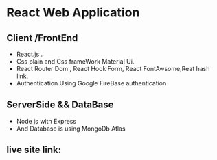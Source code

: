 # React Web Application

##  Client /FrontEnd 
* React.js .
* Css plain and Css frameWork Material Ui.
* React Router Dom , React Hook Form, React FontAwsome,Reat hash link,
* Authentication Using Google FireBase authentication

## ServerSide && DataBase 
* Node js with Express
* And Database is using MongoDb Atlas


## live site link: